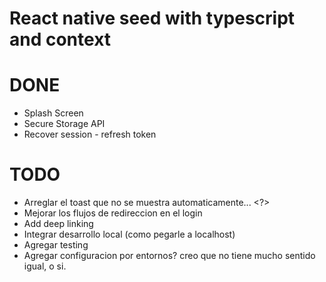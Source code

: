 # React native seed with typescript and context

# DONE
* Splash Screen
* Secure Storage API
* Recover session - refresh token

# TODO
* Arreglar el toast que no se muestra automaticamente... <?>
* Mejorar los flujos de redireccion en el login
* Add deep linking
* Integrar desarrollo local (como pegarle a localhost)
* Agregar testing
* Agregar configuracion por entornos? creo que no tiene mucho sentido igual, o si.